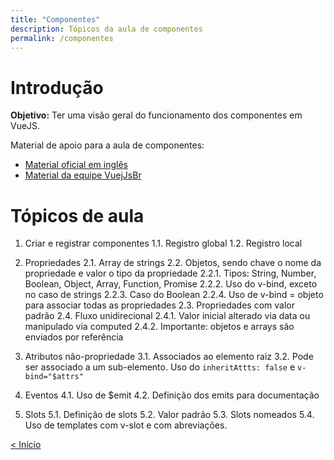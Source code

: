 ```yaml
---
title: "Componentes"
description: Tópicos da aula de componentes
permalink: /componentes
---
```

<!-- # Índice da aula
2.1. [Exemplos de uso](axios/exemplos-de-uso.md)  
2.2. [Uso no projeto Times-Jogadores](axios/uso-times-jogadores.md)  -->

# Introdução

**Objetivo:** Ter uma visão geral do funcionamento dos componentes em VueJS.

Material de apoio para a aula de componentes: 
* [Material oficial em inglês](https://vuejs.org/guide/components/registration.html)
* [Material da equipe VuejJsBr](https://vuejsbr-docs-next.netlify.app/guide/component-registration.html)

# Tópicos de aula

1. Criar e registrar componentes 
 1.1. Registro global 
 1.2. Registro local 

2. Propriedades 
  2.1. Array de strings 
  2.2. Objetos, sendo chave o nome da propriedade e valor o tipo da propriedade 
    2.2.1. Tipos: String, Number, Boolean, Object, Array, Function, Promise 
    2.2.2. Uso do v-bind, exceto no caso de strings 
    2.2.3. Caso do Boolean 
    2.2.4. Uso de v-bind = objeto para associar todas as propriedades 
  2.3. Propriedades com valor padrão 
  2.4. Fluxo unidirecional 
    2.4.1. Valor inicial alterado via data ou manipulado via computed 
    2.4.2. Importante: objetos e arrays são enviados por referência 

3. Atributos não-propriedade 
  3.1. Associados ao elemento raiz 
  3.2. Pode ser associado a um sub-elemento. Uso do `inheritAttts: false` e `v-bind="$attrs"` 

4. Eventos 
  4.1. Uso de $emit 
  4.2. Definição dos emits para documentação 

5. Slots 
  5.1. Definição de slots 
  5.2. Valor padrão 
  5.3. Slots nomeados
  5.4. Uso de templates com v-slot e com abreviações.
 


[&lt; Início](../ "Início") 
<!-- <span style="display: inline-block;width: 60%"></span>
[Exemplos de uso do Axios &gt;](exemplos-de-uso.html "Próximo")   -->